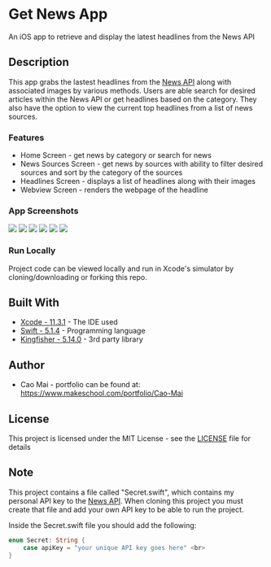# Get News App
An iOS app to retrieve and display the latest headlines from the News API

## Description
This app grabs the lastest headlines from the [News API](https://newsapi.org/) along with associated images by various methods. Users are able search for desired articles within the News API or get headlines based on the category. They also have the option to view the current top headlines from a list of news sources. 

### Features 
* Home Screen - get news by category or search for news
* News Sources Screen - get news by sources with ability to filter desired sources and sort by the category of the sources
* Headlines Screen - displays a list of headlines along with their images
* Webview Screen - renders the webpage of the headline

### App Screenshots
![](project_images/homeScreen.png) ![](project_images/newsCategory.png) ![](project_images/searchResults.png)
![](project_images/newsBySource1.png) ![](project_images/newsByIGN.png) ![](project_images/webpageView.png)

### Run Locally
Project code can be viewed locally and run in Xcode's simulator by cloning/downloading or forking this repo.

## Built With
* [Xcode - 11.3.1](https://developer.apple.com/xcode/) - The IDE used
* [Swift - 5.1.4](https://developer.apple.com/swift/) - Programming language
* [Kingfisher - 5.14.0](https://github.com/onevcat/Kingfisher) - 3rd party library

## Author
* Cao Mai - portfolio can be found at:
https://www.makeschool.com/portfolio/Cao-Mai

## License
This project is licensed under the MIT License - see the [LICENSE](LICENSE) file for details

## Note
This project contains a file called "Secret.swift", which contains my personal API key to the [News API](https://newsapi.org/). When cloning this project you must create that file and add your own API key to be able to run the project. 

Inside the Secret.swift file you should add the following:

```swift
enum Secret: String {
    case apiKey = "your unique API key goes here" <br>
}
```

